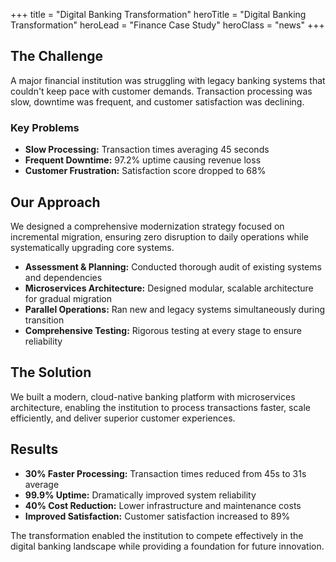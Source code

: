 +++
title = "Digital Banking Transformation"
heroTitle = "Digital Banking Transformation"
heroLead = "Finance Case Study"
heroClass = "news"
+++

<h2>The Challenge</h2>
<p>
A major financial institution was struggling with legacy banking systems that couldn't keep pace 
with customer demands. Transaction processing was slow, downtime was frequent, and customer 
satisfaction was declining.
</p>

<h3>Key Problems</h3>
<ul>
    <li><strong>Slow Processing:</strong> Transaction times averaging 45 seconds</li>
    <li><strong>Frequent Downtime:</strong> 97.2% uptime causing revenue loss</li>
    <li><strong>Customer Frustration:</strong> Satisfaction score dropped to 68%</li>
</ul>

<h2>Our Approach</h2>
<p>
We designed a comprehensive modernization strategy focused on incremental migration, 
ensuring zero disruption to daily operations while systematically upgrading core systems.
</p>

<ul>
    <li><strong>Assessment & Planning:</strong> Conducted thorough audit of existing systems and dependencies</li>
    <li><strong>Microservices Architecture:</strong> Designed modular, scalable architecture for gradual migration</li>
    <li><strong>Parallel Operations:</strong> Ran new and legacy systems simultaneously during transition</li>
    <li><strong>Comprehensive Testing:</strong> Rigorous testing at every stage to ensure reliability</li>
</ul>

<h2>The Solution</h2>
<p>
We built a modern, cloud-native banking platform with microservices architecture, enabling the institution 
to process transactions faster, scale efficiently, and deliver superior customer experiences.
</p>

<h2>Results</h2>
<ul>
    <li><strong>30% Faster Processing:</strong> Transaction times reduced from 45s to 31s average</li>
    <li><strong>99.9% Uptime:</strong> Dramatically improved system reliability</li>
    <li><strong>40% Cost Reduction:</strong> Lower infrastructure and maintenance costs</li>
    <li><strong>Improved Satisfaction:</strong> Customer satisfaction increased to 89%</li>
</ul>

<p>
The transformation enabled the institution to compete effectively in the digital banking landscape 
while providing a foundation for future innovation.
</p>
